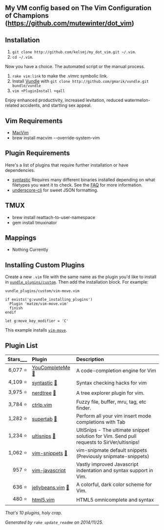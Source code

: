 ## My VM config based on The Vim Configuration of Champions (https://github.com/mutewinter/dot_vim)

## Installation

1. `git clone http://github.com/kelsmj/my_dot_vim.git ~/.vim`.
1. `cd ~/.vim`.

Now you have a choice. The automated script or the manual process.

1. `rake vim:link` to make the .vimrc symbolic link.
2. Install [Vundle](https://github.com/gmarik/vundle) with `git clone
   http://github.com/gmarik/vundle.git bundle/vundle`
3. `vim +PluginInstall +qall`

Enjoy enhanced productivity, increased levitation, reduced watermelon-related
accidents, and startling sex appeal.

## Vim Requirements

* [MacVim](https://github.com/b4winckler/macvim)
* brew install macvim --override-system-vim

## Plugin Requirements

Here's a list of plugins that require further installation or have
dependencies.

* [syntastic](https://github.com/scrooloose/syntastic) Requires many different
  binaries installed depending on what filetypes you want it to check. See the
  [FAQ](https://github.com/scrooloose/syntastic#faq) for more information.
* [underscore-cli](https://github.com/ddopson/underscore-cli) for sweet JSON
  formatting.

## TMUX
 * brew install reattach-to-user-namespace
 * gem install tmuxinator
 
## Mappings

* Nothing Currently

## Installing Custom Plugins

Create a new `.vim` file with the same name as the plugin you'd like to install
in [`vundle_plugins/custom`](vundle_plugins/custom). Then add the installation
block. For example:

`vundle_plugins/custom/vim-move.vim`

```viml
if exists('g:vundle_installing_plugins')
  Plugin 'matze/vim-move.vim'
  finish
endif

let g:move_key_modifier = 'C'
```

This example installs [`vim-move`](https://github.com/matze/vim-move).

## Plugin List

| Stars___ | **Plugin** | **Description** |
| -------: | :--------- | :-------------- |
| 6,077 :star: |[YouCompleteMe](https://github.com/valloric/YouCompleteMe) [:page_facing_up:](vundle_plugins/YouCompleteMe.vim)|A code-completion engine for Vim |
| 4,109 :star: |[syntastic](https://github.com/scrooloose/syntastic) [:page_facing_up:](vundle_plugins/syntastic.vim)|Syntax checking hacks for vim |
| 3,975 :star: |[nerdtree](https://github.com/scrooloose/nerdtree) [:page_facing_up:](vundle_plugins/nerdtree.vim)|A tree explorer plugin for vim. |
| 3,784 :star: |[ctrlp.vim](https://github.com/kien/ctrlp.vim)|Fuzzy file, buffer, mru, tag, etc finder. |
| 1,282 :star: |[supertab](https://github.com/ervandew/supertab) [:page_facing_up:](vundle_plugins/supertab.vim)|Perform all your vim insert mode completions with Tab |
| 1,234 :star: |[ultisnips](https://github.com/SirVer/ultisnips) [:page_facing_up:](vundle_plugins/ultisnips.vim)|UltiSnips - The ultimate snippet solution for Vim. Send pull requests to SirVer/ultisnips! |
| 1,062 :star: |[vim-snippets](https://github.com/honza/vim-snippets) [:page_facing_up:](vundle_plugins/vim-snippets.vim)|vim-snipmate default snippets (Previously snipmate-snippets) |
| 957 :star: |[vim-javascript](https://github.com/pangloss/vim-javascript)|Vastly improved Javascript indentation and syntax support in Vim. |
| 636 :star: |[jellybeans.vim](https://github.com/nanotech/jellybeans.vim) [:page_facing_up:](vundle_plugins/jellybeans.vim)|A colorful, dark color scheme for Vim. |
| 480 :star: |[html5.vim](https://github.com/othree/html5.vim)|HTML5 omnicomplete and syntax |

_That's 10 plugins, holy crap._

_Generated by `rake update_readme` on 2014/11/25._

